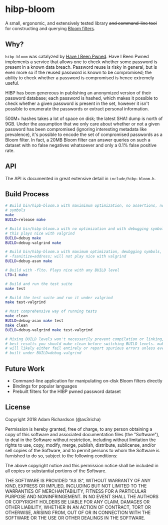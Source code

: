 # hibp-bloom

A small, ergonomic, and extensively tested library ~~and command-line tool~~ for constructing and querying [Bloom filters](https://en.wikipedia.org/wiki/Bloom_filter).

## Why?

`hibp-bloom` was catalyzed by [Have I Been Pwned](https://haveibeenpwned.com). Have I Been Pwned implements a service that allows one to check whether some password is present in a known data breach. Password reuse is risky in general, but is even more so if the reused password is known to be compromised; the ability to check whether a password is compromised is hence extremely useful.

HIBP has been genereous in publishing an anonymized version of their password database; each password is hashed, which makes it possible to check whether a given password is present in the set, however it isn't possible to enumerate the passwords or extract personal information.

500M+ hashes takes a lot of space on disk; the latest SHA1 dump is north of 9GB. Under the assumption that we only care about whether or not a given password has been compromised (ignoring interesting metadata like prevalence), it's possible to encode the set of compromised passwords as a Bloom filter. In fact, a 20MB Bloom filter can answer queries on such a dataset with no false negatives whatsoever and only a 0.1% false positive rate.

## API

The API is documented in great extensive detail in `include/hibp-bloom.h`.

## Build Process

```sh
# Build bin/hipb-bloom.a with maximimum optimization, no assertions, no debug
# symbols
make
BUILD=release make

# Build bin/hibp-bloom.a with no optimization and with debugging symbols;
# this plays nice with valgrind
BUILD=debug make
BUILD=debug-valgrind make

# Build bin/hibp-bloom.a with maximum optimization, deubgging symbols, and
# -fsanitize=address; will not play nice with valgrind
BUILD=debug-asan make

# Build with -flto. Plays nice with any BUILD level
LTO=1 make

# Build and run the test suite
make test

# Build the test suite and run it under valgrind
make test-valgrind

# Most comprehensive way of running tests
make clean
BUILD=debug-asan make test
make clean
BUILD=debug-valgrind make test-valgrind

# Mixing BUILD levels won't necessarily prevent compilation or linking, but for
# best results you should make clean before switching BUILD levels. make test-valgrind
# will likely either fail entirely or report spurious errors unless everything was
# built under BUILD=debug-valgrind
```

## Future Work

- Command-line application for manipulating on-disk Bloom filters directly
- Bindings for popular languages
- Prebuilt filters for the HIBP pwned password dataset

## License

Copyright 2018 Adam Richardson (@as3richa)

Permission is hereby granted, free of charge, to any person obtaining a copy of this software and associated documentation files (the "Software"), to deal in the Software without restriction, including without limitation the rights to use, copy, modify, merge, publish, distribute, sublicense, and/or sell copies of the Software, and to permit persons to whom the Software is furnished to do so, subject to the following conditions:

The above copyright notice and this permission notice shall be included in all copies or substantial portions of the Software.

THE SOFTWARE IS PROVIDED "AS IS", WITHOUT WARRANTY OF ANY KIND, EXPRESS OR IMPLIED, INCLUDING BUT NOT LIMITED TO THE WARRANTIES OF MERCHANTABILITY, FITNESS FOR A PARTICULAR PURPOSE AND NONINFRINGEMENT. IN NO EVENT SHALL THE AUTHORS OR COPYRIGHT HOLDERS BE LIABLE FOR ANY CLAIM, DAMAGES OR OTHER LIABILITY, WHETHER IN AN ACTION OF CONTRACT, TORT OR OTHERWISE, ARISING FROM, OUT OF OR IN CONNECTION WITH THE SOFTWARE OR THE USE OR OTHER DEALINGS IN THE SOFTWARE.
